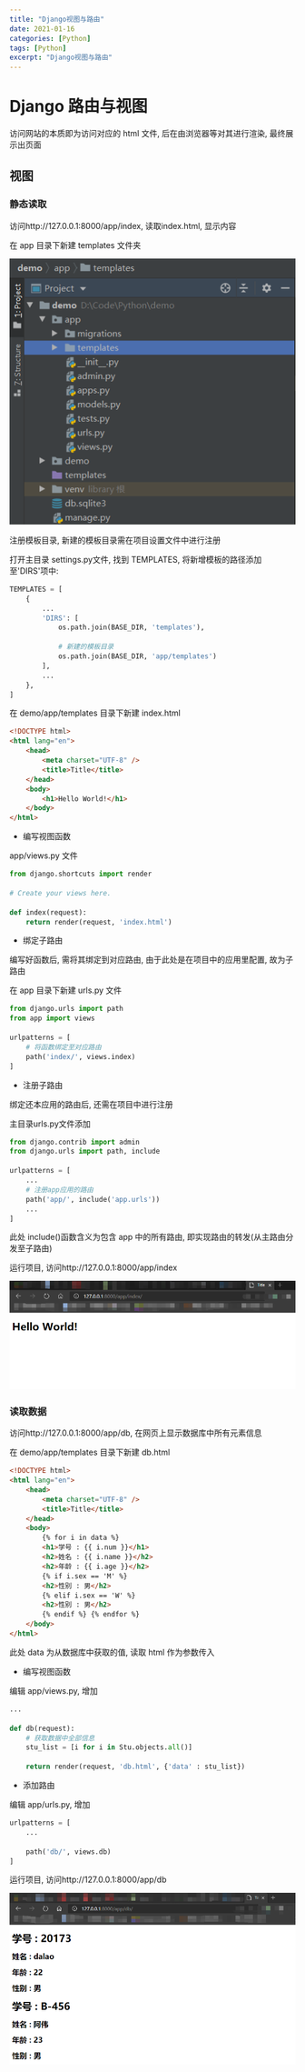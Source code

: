 ```yaml
---
title: "Django视图与路由"
date: 2021-01-16
categories: [Python]
tags: [Python]
excerpt: "Django视图与路由"
---
```


# Django 路由与视图

访问网站的本质即为访问对应的 html 文件, 后在由浏览器等对其进行渲染, 最终展示出页面

## 视图

### 静态读取

访问http://127.0.0.1:8000/app/index, 读取index.html, 显示内容

在 app 目录下新建 templates 文件夹

![](https://raw.githubusercontent.com/dmjcb/SelfImgur/main/20200803191147.png)

注册模板目录, 新建的模板目录需在项目设置文件中进行注册

打开主目录 settings.py文件, 找到 TEMPLATES, 将新增模板的路径添加至'DIRS'项中:

```py
TEMPLATES = [
    {
        ...
        'DIRS': [
            os.path.join(BASE_DIR, 'templates'), 

            # 新建的模板目录
            os.path.join(BASE_DIR, 'app/templates')
        ], 
        ...
    }, 
]
```

在 demo/app/templates 目录下新建 index.html

```html
<!DOCTYPE html>
<html lang="en">
    <head>
        <meta charset="UTF-8" />
        <title>Title</title>
    </head>
    <body>
        <h1>Hello World!</h1>
    </body>
</html>
```

- 编写视图函数

app/views.py 文件

```py
from django.shortcuts import render

# Create your views here.

def index(request):
    return render(request, 'index.html')
```

- 绑定子路由

编写好函数后, 需将其绑定到对应路由, 由于此处是在项目中的应用里配置, 故为子路由

在 app 目录下新建 urls.py 文件

```py
from django.urls import path
from app import views

urlpatterns = [
    # 将函数绑定至对应路由
    path('index/', views.index)
]
```

- 注册子路由

绑定还本应用的路由后, 还需在项目中进行注册

主目录urls.py文件添加

```py
from django.contrib import admin
from django.urls import path, include

urlpatterns = [
    ...
    # 注册app应用的路由
    path('app/', include('app.urls'))
    ...
]
```

此处 include()函数含义为包含 app 中的所有路由, 即实现路由的转发(从主路由分发至子路由)

运行项目, 访问http://127.0.0.1:8000/app/index

![](https://raw.githubusercontent.com/dmjcb/SelfImgur/main/20200803193631.png)

### 读取数据

访问http://127.0.0.1:8000/app/db, 在网页上显示数据库中所有元素信息

在 demo/app/templates 目录下新建 db.html

```html
<!DOCTYPE html>
<html lang="en">
    <head>
        <meta charset="UTF-8" />
        <title>Title</title>
    </head>
    <body>
        {% for i in data %}
        <h1>学号 : {{ i.num }}</h1>
        <h2>姓名 : {{ i.name }}</h2>
        <h2>年龄 : {{ i.age }}</h2>
        {% if i.sex == 'M' %}
        <h2>性别 : 男</h2>
        {% elif i.sex == 'W' %}
        <h2>性别 : 男</h2>
        {% endif %} {% endfor %}
    </body>
</html>
```

此处 data 为从数据库中获取的值, 读取 html 作为参数传入

- 编写视图函数

编辑 app/views.py, 增加

```py
...

def db(request):
    # 获取数据中全部信息
    stu_list = [i for i in Stu.objects.all()]

    return render(request, 'db.html', {'data' : stu_list})
```

- 添加路由

编辑 app/urls.py, 增加

```py
urlpatterns = [
    ...

    path('db/', views.db)
]
```

运行项目, 访问http://127.0.0.1:8000/app/db

![](https://raw.githubusercontent.com/dmjcb/SelfImgur/main/20200803222027.png)